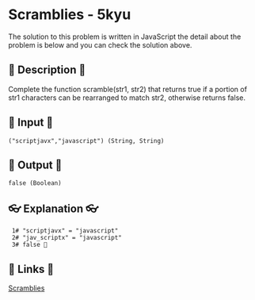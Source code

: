 # Scramblies - 5kyu

The solution to this problem is written in JavaScript the detail about the problem is below and you can check the solution above.

## 💬 Description 💬

Complete the function scramble(str1, str2) that returns true if a portion of str1 characters can be rearranged to match str2, otherwise returns false.

## 🥚 Input 🥚

```
("scriptjavx","javascript") (String, String)
```

## 🐣 Output 🐣

```
false (Boolean)
```

## 👓 Explanation 👓

```
 1# "scriptjavx" = "javascript"
 2# "jav_scriptx" = "javascript"
 3# false 🎉
```

## 🔗 Links 🔗

[Scramblies](https://www.codewars.com/kata/55c04b4cc56a697bb0000048)
